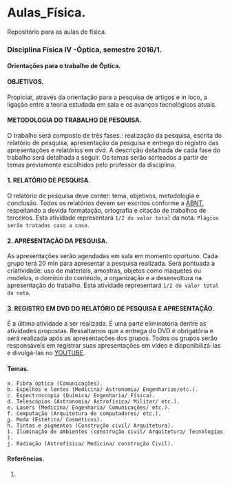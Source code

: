 # Aulas_Física.
Repositório para as aulas de física. 
### Disciplina Física IV -Óptica, semestre 2016/1.
#### Orientações para o trabalho de Óptica. 
 
#### OBJETIVOS.
Propiciar, através da orientação para a pesquisa de artigos e in loco, a ligação entre a teoria estudada em sala e os avanços tecnológicos atuais.

#### METODOLOGIA DO TRABALHO DE PESQUISA.
O trabalho será composto de três fases.: realização da pesquisa, escrita do relatório de pesquisa, apresentação da pesquisa e entrega do registro das apresentações e relatórios em dvd. A descrição detalhada de cada fase do trabalho será detalhada a seguir. Os temas serão sorteados a partir de temas previamente escolhidos pelo professor da disciplina. 

#### 1. RELATÓRIO DE PESQUISA.
O relatório de pesquisa deve conter: tema, objetivos, metodologia e conclusão. Todos os relatórios devem ser escritos conforme a [ABNT](http://www.abnt.org.br/), respeitando a devida formatação, ortografia e citação de trabalhos de terceiros. Esta atividade representará `1/2 do valor total` da nota. `Plágios serão tratados caso a caso`.

#### 2. APRESENTAÇÃO DA PESQUISA. 
As apresentações serão agendadas em sala em momento oportuno. Cada grupo terá 20 min para apresentar a pesquisa realizada. Será pontuada a criatividade: uso de materiais, amostras, objetos como maquetes ou modelos, o domínio do conteúdo, a organização e a desenvoltura na apresentação do trabalho. Esta atividade representará `1/2 do valor total da nota`.

#### 3. REGISTRO EM DVD DO RELATÓRIO DE PESQUISA E APRESENTAÇÃO. 
É a última atividade a ser realizada. É uma parte eliminatória dentre as atividades propostas. Ressaltamos que a entrega do DVD é obrigatória e será realizada após as apresentações dos grupos. Todos os grupos serão responsáveis em registrar suas apresentações em vídeo e disponibilizá-las e divulgá-las no [YOUTUBE](https://www.youtube.com/).

#### Temas.
    a. Fibra óptica (Comunicações).
    b. Espelhos e lentes (Medicina/ Astronomia/ Engenharias/etc.).
    c. Espectroscopia (Química/ Engenharia/ Física).
    d. Telescópios (Astronomia/ Astrofísica/ Militar/ etc.).
    e. Lasers (Medicina/ Engenharia/ Comunicações/ etc.).
    f. Computação (Arquitetura de computadores/ etc.).
    g. Moda (Estética/ Cosméticos).
    h. Tintas e pigmentos (Construção civil/ Arquitetura).
    i. Iluminação de ambientes (construção civil/ Arquitetura/ Tecnologias ).
    j. Radiação (Astrofísica/ Medicina/ construção Civil).
    
#### Referências.
1. 
